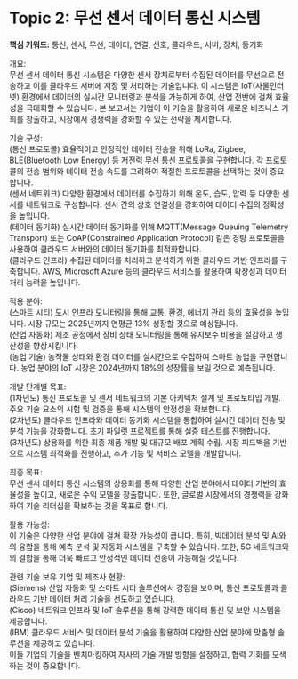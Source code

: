 # Topic 2: 무선 센서 데이터 통신 시스템
**핵심 키워드:** 통신, 센서, 무선, 데이터, 연결, 신호, 클라우드, 서버, 장치, 동기화

개요:  
무선 센서 데이터 통신 시스템은 다양한 센서 장치로부터 수집된 데이터를 무선으로 전송하고 이를 클라우드 서버에 저장 및 처리하는 기술입니다. 이 시스템은 IoT(사물인터넷) 환경에서 데이터의 실시간 모니터링과 분석을 가능하게 하여, 산업 전반에 걸쳐 효율성을 극대화할 수 있습니다. 본 보고서는 기업이 이 기술을 활용하여 새로운 비즈니스 기회를 창출하고, 시장에서 경쟁력을 강화할 수 있는 전략을 제시합니다.

기술 구성:  
(통신 프로토콜) 효율적이고 안정적인 데이터 전송을 위해 LoRa, Zigbee, BLE(Bluetooth Low Energy) 등 저전력 무선 통신 프로토콜을 구현합니다. 각 프로토콜의 전송 범위와 데이터 전송 속도를 고려하여 적절한 프로토콜을 선택하는 것이 중요합니다.  
(센서 네트워크) 다양한 환경에서 데이터를 수집하기 위해 온도, 습도, 압력 등 다양한 센서를 네트워크로 구성합니다. 센서 간의 상호 연결성을 강화하여 데이터 수집의 정확성을 높입니다.  
(데이터 동기화) 실시간 데이터 동기화를 위해 MQTT(Message Queuing Telemetry Transport) 또는 CoAP(Constrained Application Protocol) 같은 경량 프로토콜을 사용하여 클라우드 서버와의 데이터 동기화를 최적화합니다.  
(클라우드 인프라) 수집된 데이터를 처리하고 분석하기 위한 클라우드 기반 인프라를 구축합니다. AWS, Microsoft Azure 등의 클라우드 서비스를 활용하여 확장성과 데이터 처리 능력을 높입니다.

적용 분야:  
(스마트 시티) 도시 인프라 모니터링을 통해 교통, 환경, 에너지 관리 등의 효율성을 높입니다. 시장 규모는 2025년까지 연평균 13% 성장할 것으로 예상됩니다.  
(산업 자동화) 제조 공정에서 장비 상태 모니터링을 통해 유지보수 비용을 절감하고 생산성을 향상시킵니다.  
(농업 기술) 농작물 상태와 환경 데이터를 실시간으로 수집하여 스마트 농업을 구현합니다. 농업 분야의 IoT 시장은 2024년까지 18%의 성장률을 보일 것으로 예측됩니다.

개발 단계별 목표:  
(1차년도) 통신 프로토콜 및 센서 네트워크의 기본 아키텍처 설계 및 프로토타입 개발. 주요 기술 요소의 시험 및 검증을 통해 시스템의 안정성을 확보합니다.  
(2차년도) 클라우드 인프라와 데이터 동기화 시스템을 통합하여 실시간 데이터 전송 및 분석 기능을 강화합니다. 초기 파일럿 프로젝트를 통해 실증 테스트를 진행합니다.  
(3차년도) 상용화를 위한 최종 제품 개발 및 대규모 배포 계획 수립. 시장 피드백을 기반으로 시스템 최적화를 진행하고, 추가 기능 및 서비스 모델을 개발합니다.

최종 목표:  
무선 센서 데이터 통신 시스템의 상용화를 통해 다양한 산업 분야에서 데이터 기반의 효율성을 높이고, 새로운 수익 모델을 창출합니다. 또한, 글로벌 시장에서의 경쟁력을 강화하여 기술 리더십을 확보하는 것을 목표로 합니다.

활용 가능성:  
이 기술은 다양한 산업 분야에 걸쳐 확장 가능성이 큽니다. 특히, 빅데이터 분석 및 AI와의 융합을 통해 예측 분석 및 자동화 시스템을 구축할 수 있습니다. 또한, 5G 네트워크와의 결합을 통해 더욱 빠르고 안정적인 데이터 전송이 가능해질 것입니다.

관련 기술 보유 기업 및 제조사 현황:  
(Siemens) 산업 자동화 및 스마트 시티 솔루션에서 강점을 보이며, 통신 프로토콜과 클라우드 기반 데이터 처리 기술을 선도하고 있습니다.  
(Cisco) 네트워크 인프라 및 IoT 솔루션을 통해 강력한 데이터 통신 및 보안 시스템을 제공합니다.  
(IBM) 클라우드 서비스 및 데이터 분석 기술을 활용하여 다양한 산업 분야에 맞춤형 솔루션을 제공하고 있습니다.  
이들 기업의 기술을 벤치마킹하여 자사의 기술 개발 방향을 설정하고, 협력 기회를 모색하는 것이 중요합니다.
